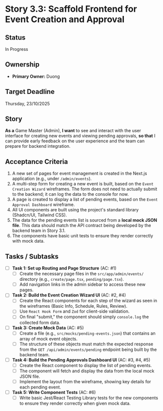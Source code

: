 # Story 3.3: Scaffold Frontend for Event Creation and Approval

## Status

In Progress

## Ownership

*   **Primary Owner:** Duong

## Target Deadline

Thursday, 23/10/2025

## Story

**As a** Game Master (Admin),
**I want** to see and interact with the user interface for creating new events and viewing pending approvals,
**so that** I can provide early feedback on the user experience and the team can prepare for backend integration.

## Acceptance Criteria

1.  A new set of pages for event management is created in the Next.js application (e.g., under `/admin/events`).
2.  A multi-step form for creating a new event is built, based on the `Event Creation Wizard` wireframes. The form does not need to actually submit to the backend; it can log the data to the console for now.
3.  A page is created to display a list of pending events, based on the `Event Approval Dashboard` wireframe.
4.  All UI components are built using the project's standard library (Shadcn/UI, Tailwind CSS).
5.  The data for the pending events list is sourced from a **local mock JSON file**. This data should match the API contract being developed by the backend team in Story 3.1.
6.  The components have basic unit tests to ensure they render correctly with mock data.

## Tasks / Subtasks

- [ ] **Task 1: Set up Routing and Page Structure** (AC: #1)
    - [ ] Create the necessary page files in the `src/app/admin/events/` directory (e.g., `create/page.tsx`, `pending/page.tsx`).
    - [ ] Add navigation links in the admin sidebar to access these new pages.
- [ ] **Task 2: Build the Event Creation Wizard UI** (AC: #2, #4)
    - [ ] Create the React components for each step of the wizard as seen in the wireframes (Basic Info, Schedule, Rules, Review).
    - [ ] Use `React Hook Form` and `Zod` for client-side validation.
    - [ ] On final "submit," the component should simply `console.log` the collected form data.
- [ ] **Task 3: Create Mock Data** (AC: #5)
    - [ ] Create a file (e.g., `src/mocks/pending-events.json`) that contains an array of mock event objects.
    - [ ] The structure of these objects must match the expected response from the `GET /api/admin/events/pending` endpoint being built by the backend team.
- [ ] **Task 4: Build the Pending Approvals Dashboard UI** (AC: #3, #4, #5)
    - [ ] Create the React component to display the list of pending events.
    - [ ] The component will fetch and display the data from the local mock JSON file.
    - [ ] Implement the layout from the wireframe, showing key details for each pending event.
- [ ] **Task 5: Write Component Tests** (AC: #6)
    - [ ] Write basic Jest/React Testing Library tests for the new components to ensure they render correctly when given mock data.